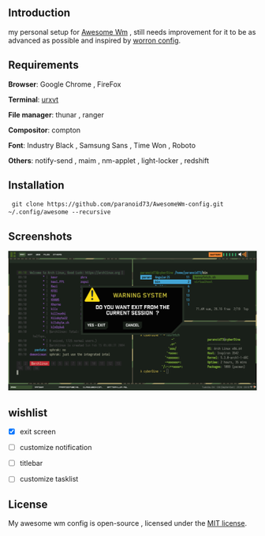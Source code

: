 
## Introduction  
my personal setup for [Awesome Wm](https://awesomewm.org/) , still needs improvement for it to be as advanced as possible and inspired by [worron config](https://github.com/worron/awesome-config).

## Requirements

**Browser**: Google Chrome , FireFox

  

**Terminal**: [urxvt](https://wiki.archlinux.fr/urxvt)

  

**File manager**: thunar , ranger

  

**Compositor**: compton

  
**Font**: Industry Black , Samsung Sans , Time Won , Roboto

  
**Others**: notify-send , maim , nm-applet  , light-locker , redshift

## Installation

 

     git clone https://github.com/paranoid73/AwesomeWm-config.git ~/.config/awesome --recursive

  

## Screenshots

![full_screen](resources/screenshots/2019.09.24-09.10.58.screenshot.png)  

## wishlist

- [x]  exit screen

- [ ] customize notification

- [ ] titlebar

- [ ] customize tasklist  

## License
My awesome wm config is open-source , licensed under the [MIT license](https://opensource.org/licenses/MIT).

